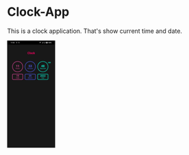 # Clock-App

This is a clock application. That's show current time and date.

<img src='./assets/clock-app.jpg' alt='App Image' height='250'>
